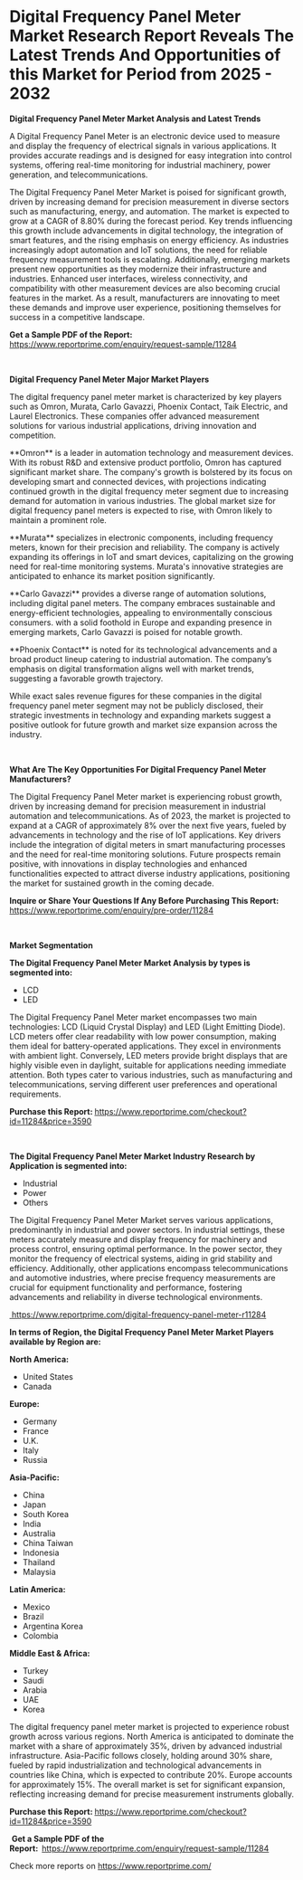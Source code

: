 <p><h1>Digital Frequency Panel Meter Market Research Report Reveals The Latest Trends And Opportunities of this Market for Period from 2025 - 2032</h1></p><p><strong>Digital Frequency Panel Meter Market Analysis and Latest Trends</strong></p>
<p><p>A Digital Frequency Panel Meter is an electronic device used to measure and display the frequency of electrical signals in various applications. It provides accurate readings and is designed for easy integration into control systems, offering real-time monitoring for industrial machinery, power generation, and telecommunications.</p><p>The Digital Frequency Panel Meter Market is poised for significant growth, driven by increasing demand for precision measurement in diverse sectors such as manufacturing, energy, and automation. The market is expected to grow at a CAGR of 8.80% during the forecast period. Key trends influencing this growth include advancements in digital technology, the integration of smart features, and the rising emphasis on energy efficiency. As industries increasingly adopt automation and IoT solutions, the need for reliable frequency measurement tools is escalating. Additionally, emerging markets present new opportunities as they modernize their infrastructure and industries. Enhanced user interfaces, wireless connectivity, and compatibility with other measurement devices are also becoming crucial features in the market. As a result, manufacturers are innovating to meet these demands and improve user experience, positioning themselves for success in a competitive landscape.</p></p>
<p><strong>Get a Sample PDF of the Report:&nbsp;</strong> <a href="https://www.reportprime.com/enquiry/request-sample/11284?utm_campaign=3103&utm_medium=2&utm_source=Github&utm_content=ia&utm_term=20032025&utm_id=digital-frequency-panel-meter">https://www.reportprime.com/enquiry/request-sample/11284</a></p>
<p>&nbsp;</p>
<p><strong>Digital Frequency Panel Meter Major Market Players</strong></p>
<p><p>The digital frequency panel meter market is characterized by key players such as Omron, Murata, Carlo Gavazzi, Phoenix Contact, Taik Electric, and Laurel Electronics. These companies offer advanced measurement solutions for various industrial applications, driving innovation and competition.</p><p>**Omron** is a leader in automation technology and measurement devices. With its robust R&D and extensive product portfolio, Omron has captured significant market share. The company's growth is bolstered by its focus on developing smart and connected devices, with projections indicating continued growth in the digital frequency meter segment due to increasing demand for automation in various industries. The global market size for digital frequency panel meters is expected to rise, with Omron likely to maintain a prominent role.</p><p>**Murata** specializes in electronic components, including frequency meters, known for their precision and reliability. The company is actively expanding its offerings in IoT and smart devices, capitalizing on the growing need for real-time monitoring systems. Murata's innovative strategies are anticipated to enhance its market position significantly. </p><p>**Carlo Gavazzi** provides a diverse range of automation solutions, including digital panel meters. The company embraces sustainable and energy-efficient technologies, appealing to environmentally conscious consumers. with a solid foothold in Europe and expanding presence in emerging markets, Carlo Gavazzi is poised for notable growth.</p><p>**Phoenix Contact** is noted for its technological advancements and a broad product lineup catering to industrial automation. The company’s emphasis on digital transformation aligns well with market trends, suggesting a favorable growth trajectory.</p><p>While exact sales revenue figures for these companies in the digital frequency panel meter segment may not be publicly disclosed, their strategic investments in technology and expanding markets suggest a positive outlook for future growth and market size expansion across the industry.</p></p>
<p>&nbsp;</p>
<p><strong>What Are The Key Opportunities For Digital Frequency Panel Meter Manufacturers?</strong></p>
<p><p>The Digital Frequency Panel Meter market is experiencing robust growth, driven by increasing demand for precision measurement in industrial automation and telecommunications. As of 2023, the market is projected to expand at a CAGR of approximately 8% over the next five years, fueled by advancements in technology and the rise of IoT applications. Key drivers include the integration of digital meters in smart manufacturing processes and the need for real-time monitoring solutions. Future prospects remain positive, with innovations in display technologies and enhanced functionalities expected to attract diverse industry applications, positioning the market for sustained growth in the coming decade.</p></p>
<p><strong>Inquire or Share Your Questions If Any Before Purchasing This Report:</strong> <a href="https://www.reportprime.com/enquiry/pre-order/11284?utm_campaign=3103&utm_medium=2&utm_source=Github&utm_content=ia&utm_term=20032025&utm_id=digital-frequency-panel-meter">https://www.reportprime.com/enquiry/pre-order/11284</a></p>
<p>&nbsp;</p>
<p><strong>Market Segmentation</strong></p>
<p><strong>The Digital Frequency Panel Meter Market Analysis by types is segmented into:</strong></p>
<p><ul><li>LCD</li><li>LED</li></ul></p>
<p><p>The Digital Frequency Panel Meter market encompasses two main technologies: LCD (Liquid Crystal Display) and LED (Light Emitting Diode). LCD meters offer clear readability with low power consumption, making them ideal for battery-operated applications. They excel in environments with ambient light. Conversely, LED meters provide bright displays that are highly visible even in daylight, suitable for applications needing immediate attention. Both types cater to various industries, such as manufacturing and telecommunications, serving different user preferences and operational requirements.</p></p>
<p><strong>Purchase this Report:&nbsp;</strong><a href="https://www.reportprime.com/checkout?id=11284&price=3590&utm_campaign=3103&utm_medium=2&utm_source=Github&utm_content=ia&utm_term=20032025&utm_id=digital-frequency-panel-meter">https://www.reportprime.com/checkout?id=11284&price=3590</a></p>
<p>&nbsp;</p>
<p><strong>The Digital Frequency Panel Meter Market Industry Research by Application is segmented into:</strong></p>
<p><ul><li>Industrial</li><li>Power</li><li>Others</li></ul></p>
<p><p>The Digital Frequency Panel Meter Market serves various applications, predominantly in industrial and power sectors. In industrial settings, these meters accurately measure and display frequency for machinery and process control, ensuring optimal performance. In the power sector, they monitor the frequency of electrical systems, aiding in grid stability and efficiency. Additionally, other applications encompass telecommunications and automotive industries, where precise frequency measurements are crucial for equipment functionality and performance, fostering advancements and reliability in diverse technological environments.</p></p>
<p><a href="https://www.reportprime.com/digital-frequency-panel-meter-r11284?utm_campaign=3103&utm_medium=2&utm_source=Github&utm_content=ia&utm_term=20032025&utm_id=digital-frequency-panel-meter">&nbsp;https://www.reportprime.com/digital-frequency-panel-meter-r11284</a></p>
<p><strong>In terms of Region, the Digital Frequency Panel Meter Market Players available by Region are:</strong></p>
<p>
    <p> <strong> North America: </strong>
        <ul>
            <li>United States</li>
            <li>Canada</li>
        </ul>
        </p> 
    <p> <strong> Europe: </strong>
        <ul>
            <li>Germany</li>
            <li>France</li>
            <li>U.K.</li>
            <li>Italy</li>
            <li>Russia</li>
        </ul>
        </p> 
    <p> <strong> Asia-Pacific: </strong>
        <ul>
            <li>China</li>
            <li>Japan</li>
            <li>South Korea</li>
            <li>India</li>
            <li>Australia</li>
            <li>China Taiwan</li>
            <li>Indonesia</li>
            <li>Thailand</li>
            <li>Malaysia</li>
        </ul>
        </p> 
    <p> <strong> Latin America: </strong>
        <ul>
            <li>Mexico</li>
            <li>Brazil</li>
            <li>Argentina Korea</li>
            <li>Colombia</li>
        </ul>
        </p> 
    <p> <strong> Middle East & Africa: </strong>
        <ul>
            <li>Turkey</li>
            <li>Saudi</li>
            <li>Arabia</li>
            <li>UAE</li>
            <li>Korea</li>
        </ul>
    </p>
    </p>
<p><p>The digital frequency panel meter market is projected to experience robust growth across various regions. North America is anticipated to dominate the market with a share of approximately 35%, driven by advanced industrial infrastructure. Asia-Pacific follows closely, holding around 30% share, fueled by rapid industrialization and technological advancements in countries like China, which is expected to contribute 20%. Europe accounts for approximately 15%. The overall market is set for significant expansion, reflecting increasing demand for precise measurement instruments globally.</p></p>
<p><strong>Purchase this Report: </strong><a href="https://www.reportprime.com/checkout?id=11284&price=3590&utm_campaign=3103&utm_medium=2&utm_source=Github&utm_content=ia&utm_term=20032025&utm_id=digital-frequency-panel-meter">https://www.reportprime.com/checkout?id=11284&price=3590</a></p>
<p>&nbsp;<strong>Get a Sample PDF of the Report:&nbsp;&nbsp;</strong><a href="https://www.reportprime.com/enquiry/request-sample/11284?utm_campaign=3103&utm_medium=2&utm_source=Github&utm_content=ia&utm_term=20032025&utm_id=digital-frequency-panel-meter">https://www.reportprime.com/enquiry/request-sample/11284</a></p>
<p><strong></strong></p>
<p>Check more reports on <a href="https://www.reportprime.com/?utm_campaign=3103&utm_medium=2&utm_source=Github&utm_content=ia&utm_term=20032025&utm_id=digital-frequency-panel-meter">https://www.reportprime.com/</a></p>